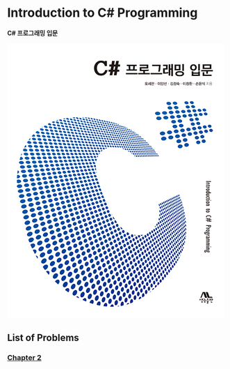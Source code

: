 # Introduction to C# Programming

**C# 프로그래밍 입문**

![Book Image](Images/book.jpg)

## List of Problems

### [Chapter 2](Problems/2.12.md)

